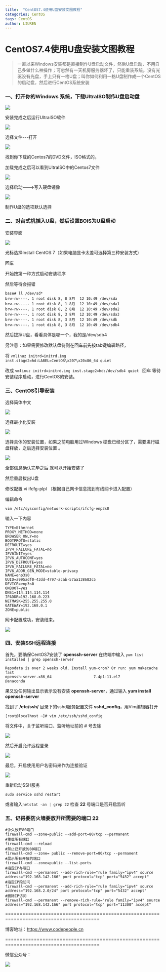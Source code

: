```yaml
---
title:  "CentOS7.4使用U盘安装文图教程"
categories: CentOS
tags: CentOS
author: LIUREN
---
```


# CentOS7.4使用U盘安装文图教程

> 一直以来Windows安装都是直接制作U盘启动文件，然后U盘启动，不用自己多做什么神操作；可忽然有一天机房服务器坏了，只能重装系统。没有光驱没有光盘，手上只有一格U盘；叫你如何利用一格U盘制作成一个CentOS的启动盘，然后进行CentOS系统安装



###  一、打开你的Windows 系统，下载UltraISO制作U盘启动盘

![](https://www.codepeople.cn/imges/centos/017.png)

安装完成之后运行UltraISO软件

![](https://www.codepeople.cn/imges/centos/018.png)

选择文件---打开

![](https://www.codepeople.cn/imges/centos/019.png)

找到你下载的Centos7的DVD文件，ISO格式的。

 

加载完成之后可以看到UltraISO中的Centos7文件

![](https://www.codepeople.cn/imges/centos/020.png)

选择启动--->写入硬盘镜像

![](https://www.codepeople.cn/imges/centos/021.png)

制作U盘的选项默认选择



### 二、对台式机插入U盘，然后设置BOIS为U盘启动

安装界面

![](https://www.codepeople.cn/imges/centos/022.png)

光标选择Install CentOS 7（如果电脑显卡太差可选择第三种安装方式）

回车

开始按第一种方式启动安装程序

 然后等待会报错

```shell
base# ll /dev/sd*
brw-rw----. 1 root disk 8, 0 8月  12 10:49 /dev/sda
brw-rw----. 1 root disk 8, 1 8月  12 10:49 /dev/sda1
brw-rw----. 1 root disk 8, 2 8月  12 10:49 /dev/sda2
brw-rw----. 1 root disk 8, 3 8月  12 10:49 /dev/sda3
brw-rw----. 1 root disk 8, 3 8月  12 10:49 /dev/sdb
brw-rw----. 1 root disk 8, 3 8月  12 10:49 /dev/sdb4
```

然后拔掉U盘，看看具体是哪一个，我的是/dev/sdb4

另注意：如果需要修改默认盘符则在回车前先按tab键编辑路径，

将 `vmlinuz initrd=initrd.img inst.stage2=hd:LABEL=CentOS\x207\x20x86_64 quiet `

改成 
`vmlinuz initrd=initrd.img inst.stage2=hd:/dev/sdb4 quiet `
回车 等待安装程序启动，进行CentOS的安装。

### 三、CentOS引导安装

选择简体中文

![](https://www.codepeople.cn/imges/centos/024.png)

选择最小化安装

![](https://www.codepeople.cn/imges/centos/025.png)

选择具体的安装位置，如果之前电脑用过WIndows 硬盘已经分区了，需要进行磁盘释放，之后选择安装位置 。

![](https://www.codepeople.cn/imges/centos/026.png)

全部信息确认完毕之后 就可以开始安装了

然后重启拔出U盘



修改配置 vi ifcfg-plpl （根据自己网卡信息找到有线网卡进入配置）

编辑命令
```shell
vim /etc/sysconfig/network-scripts/ifcfg-enp3s0
```
输入一下内容
```shell
TYPE=Ethernet
PROXY_METHOD=none
BROWSER_ONLY=no
BOOTPROTO=static
DEFROUTE=yes
IPV4_FAILURE_FATAL=no
IPV6INIT=yes
IPV6_AUTOCONF=yes
IPV6_DEFROUTE=yes
IPV6_FAILURE_FATAL=no
IPV6_ADDR_GEN_MODE=stable-privacy
NAME=enp3s0
UUID=a995adf0-43dd-4797-acab-57aa138682c5
DEVICE=enp3s0
ONBOOT=yes
DNS1=114.114.114.114
IPADDR=192.168.0.223
NETMASK=255.255.255.0
GATEWAY=192.168.0.1
ZONE=public
```

网卡配置成功，安装结束。

![](https://www.codepeople.cn/imges/centos/027.png)

### 四、安装SSH远程连接

首先，要确保CentOS7安装了  **openssh-server**
在终端中输入  `yum list installed | grep openssh-server`

```shell
Repodata is over 2 weeks old. Install yum-cron? Or run: yum makecache fast
openssh-server.x86_64                   7.4p1-11.el7                   @anaconda
```

果又没任何输出显示表示没有安装  **openssh-server**，通过输入  **yum install openssh-server**

找到了  **/etc/ssh/**  目录下的sshd服务配置文件 **sshd_config**，用Vim编辑器打开

```shell
[root@localhost ~]# vim /etc/ssh/sshd_config 
```

将文件中，关于监听端口、监听地址前的 # 号去除

![](https://www.codepeople.cn/imges/centos/028.png)

然后开启允许远程登录

![](https://www.codepeople.cn/imges/centos/029.png)

最后，开启使用用户名密码来作为连接验证

![](https://www.codepeople.cn/imges/centos/030.png)

重新启动SSH服务

```shell
sudo service sshd restart
```

或者输入`netstat -an | grep 22`  检查  **22** 号端口是否开启监听

### 五、记得要防火墙要放开所需要的端口 22

```shell
#永久放开80端口
firewall-cmd --zone=public --add-port=80/tcp --permanent
#重载所有端口
firewall-cmd --reload
#禁止已开放的80端口
firewall-cmd --zone= public --remove-port=80/tcp --permanent
#展示所有开放的端口
firewall-cmd --zone=public --list-ports
#指定IP与端口
firewall-cmd --permanent --add-rich-rule="rule family="ipv4" source address="192.168.142.166" port protocol="tcp" port="5432" accept"
#指定IP段访问
firewall-cmd --permanent --add-rich-rule="rule family="ipv4" source address="192.168.2.0/24" port protocol="tcp" port="5432" accept"
#删除IP访问
firewall-cmd --permanent --remove-rich-rule="rule family="ipv4" source address="192.168.142.166" port protocol="tcp" port="11300" accept"
```





=======================================================================================

博客地址：<https://www.codepeople.cn>

=======================================================================================

微信公众号：

![](https://www.codepeople.cn/imges/weixin_icon/weixin.jpg)